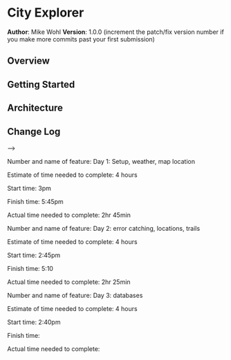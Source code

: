 # City Explorer

**Author**: Mike Wohl
**Version**: 1.0.0 (increment the patch/fix version number if you make more commits past your first submission)

## Overview
<!-- Provide a high level overview of what this application is and why you are building it, beyond the fact that it's an assignment for this class. (i.e. What's your problem domain?) -->

## Getting Started
<!-- What are the steps that a user must take in order to build this app on their own machine and get it running? -->

## Architecture
<!-- Provide a detailed description of the application design. What technologies (languages, libraries, etc) you're using, and any other relevant design information. -->

## Change Log
<!-- Use this area to document the iterative changes made to your application as each feature is successfully implemented. Use time stamps. Here's an examples:

01-01-2001 4:59pm - Application now has a fully-functional express server, with a GET route for the location resource.

## Credits and Collaborations
<!-- Give credit (and a link) to other people or resources that helped you build this application. -->
-->

Number and name of feature: Day 1: Setup, weather, map location

Estimate of time needed to complete: 4 hours

Start time: 3pm

Finish time: 5:45pm

Actual time needed to complete: 2hr 45min

<!---->

Number and name of feature: Day 2: error catching, locations, trails

Estimate of time needed to complete: 4 hours

Start time: 2:45pm

Finish time: 5:10

Actual time needed to complete: 2hr 25min

<!---->

Number and name of feature: Day 3: databases

Estimate of time needed to complete: 4 hours

Start time: 2:40pm

Finish time: 

Actual time needed to complete: 